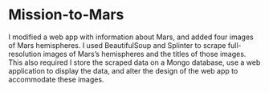 # Mission-to-Mars

I modified a web app with information about Mars, and added four images of Mars hemispheres. I used BeautifulSoup and Splinter to scrape full-resolution images of Mars’s hemispheres and the titles of those images. This also required I store the scraped data on a Mongo database, use a web application to display the data, and alter the design of the web app to accommodate these images. 
